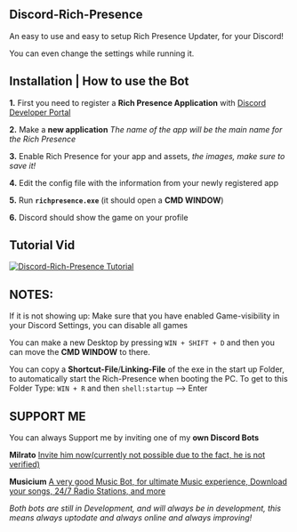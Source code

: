 ## Discord-Rich-Presence

An easy to use and easy to setup Rich Presence Updater, for your Discord! 

You can even change the settings while running it.

## Installation | How to use the Bot

 **1.** First you need to register a **Rich Presence Application** with [Discord Developer Portal](https://discord.com/developers)

 **2.** Make a **new application** *The name of the app will be the main name for the Rich Presence*
 
 **3.** Enable Rich Presence for your app and assets, *the images, make sure to save it!*
 
 **4.** Edit the config file with the information from your newly registered app

 **5.** Run **`richpresence.exe`** (it should open a **CMD WINDOW**)

 **6.** Discord should show the game on your profile

## Tutorial Vid

[![Discord-Rich-Presence Tutorial](https://res.cloudinary.com/marcomontalbano/image/upload/v1603665012/video_to_markdown/images/youtube--5C2OGVF98Fo-c05b58ac6eb4c4700831b2b3070cd403.jpg)](https://youtu.be/5C2OGVF98Fo "Discord-Rich-Presence Tutorial")

## **NOTES:**

If it is not showing up: Make sure that you have enabled Game-visibility in your Discord Settings, you can disable all games


You can make a new Desktop by pressing `WIN + SHIFT + D` and then you can move the **CMD WINDOW** to there.

You can copy a **Shortcut-File**/**Linking-File** of the exe in the start up Folder, to automatically start the Rich-Presence when booting the PC. To get to this Folder Type: `WIN + R` and then `shell:startup`  --> Enter

## SUPPORT ME

You can always Support me by inviting one of my **own Discord Bots**

**Milrato** [Invite him now(currently not possible due to the fact, he is not verified)](https://bit.ly/Milrato)

**Musicium** [A very good Music Bot, for ultimate Music experience, Download your songs, 24/7 Radio Stations, and more](https://bit.ly/Musicium)

*Both bots are still in Development, and will always be in development, this means always uptodate and always online and always improving!*
